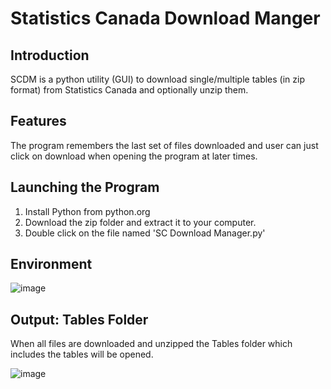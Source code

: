 <h1>Statistics Canada Download Manger</h1>
<h2>Introduction</h2>
SCDM is a python utility (GUI) to download single/multiple tables (in zip format) from Statistics Canada and optionally unzip them.
<h2>Features</h2>
The program remembers the last set of files downloaded and user can just click on download when opening the program at later times.
<h2>Launching the Program</h2>
<ol>
<li>Install Python from python.org</li>
<li>Download the zip folder and extract it to your computer.</li>
<li>Double click on the file named 'SC Download Manager.py'</li>
</ol>

<h2>Environment</h2>

![image](https://github.com/user-attachments/assets/320d48d7-3ee2-43ef-80ff-617100f489fb)

<h2>Output: Tables Folder</h2>
When all files are downloaded and unzipped the Tables folder which includes the tables will be opened.
<p/>
  
![image](https://github.com/user-attachments/assets/456a1f67-a388-410d-ac83-a91a69d62931)
